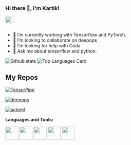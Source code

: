 ### Hi there 👋, I'm Kartik!

<a href="https://medium.com/@shinichiokada">
  <img align="left" alt="Shinichi Okada | Medium" width="21px" src="https://raw.githubusercontent.com/shinokada/shinokada/master/assets/medium.png"/>
</a>

<br />
<br />

- 🌱 I’m currently working with Tensorflow and PyTorch.
- 👯 I’m looking to collaborate on deepops
- 🤔 I’m looking for help with Cuda
- 💬 Ask me about tensorflow and python.


![Github stats](https://github-readme-stats.vercel.app/api?username=kartik4949&theme=highcontrast&show_icons=true&count_private=true)
![Top Languages Card](https://github-readme-stats.vercel.app/api/top-langs/?username=kartik4949&layout=compact)

## My Repos

[![TensorPipe](https://github-readme-stats.vercel.app/api/pin/?username=kartik4949&repo=TensorPipe&show_owner=true)](https://github.com/kartik4949/TensorPipe)

[![deepops](https://github-readme-stats.vercel.app/api/pin/?username=kartik4949&repo=deepops&show_owner=true)](https://github.com/kartik4949/deepops)

[![automl](https://github-readme-stats.vercel.app/api/pin/?username=google&repo=automl&show_owner=true)](https://github.com/google/automl)



**Languages and Tools:**  

<code><img height="40" src="https://raw.githubusercontent.com/shinokada/shinokada/master/assets/python.png"></code>
<code><img height="40" src="https://upload.wikimedia.org/wikipedia/commons/2/2d/Tensorflow_logo.svg"></code>
<code><img height="40" src="https://jeancochrane.com/static/images/blog/pytorch-functional-api/pytorch-logo.png"></code>
<code><img height="40" src="https://upload.wikimedia.org/wikipedia/en/thumb/b/b9/Nvidia_CUDA_Logo.jpg/300px-Nvidia_CUDA_Logo.jpg"></code>
<code><img height="40" src="https://raw.githubusercontent.com/shinokada/shinokada/master/assets/vim.png"></code>

<!--
**kartik4949/kartik4949** is a ✨ _special_ ✨ repository because its `README.md` (this file) appears on your GitHub profile.

Here are some ideas to get you started:

- 🔭 I’m currently working on ...
- 🌱 I’m currently learning ...
- 👯 I’m looking to collaborate on ...
- 🤔 I’m looking for help with ...
- 💬 Ask me about ...
- 📫 How to reach me: ...
- 😄 Pronouns: ...
- ⚡ Fun fact: ...
-->
